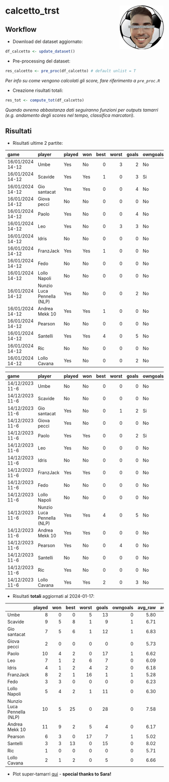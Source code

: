 
<!-- README.md is generated from README.Rmd. Please edit that file -->

# calcetto_trst <img src="logo.png" align="right" height="139" />

## Workflow

- Download del dataset aggiornato:

``` r
df_calcetto <- update_dataset()
```

- Pre-processing del dataset:

``` r
res_calcetto <- pre_proc(df_calcetto) # default unlist = T
```

*Per info su come vengono calcolati gli score, fare riferimento a
`pre_proc.R`*

- Creazione risultati totali:

``` r
res_tot <- compute_tot(df_calcetto)
```

*Quando avremo abbastanza dati seguiranno funzioni per outputs tamarri
(e.g. andamento degli scores nel tempo, classifica marcatori).*

## Risultati

- Risultati ultime 2 partite:

| game             | player                     | played | won | best | worst | goals | owngoals | raw_scores | scores |
|:-----------------|:---------------------------|:-------|:----|-----:|------:|------:|:---------|-----------:|-------:|
| 16/01/2024 14-12 | Umbe                       | Yes    | No  |    0 |     3 |     2 | No       |       5.12 |  70.75 |
| 16/01/2024 14-12 | Scavide                    | Yes    | Yes |    1 |     0 |     3 | Si       |       7.00 | 113.23 |
| 16/01/2024 14-12 | Gio santacat               | Yes    | Yes |    0 |     0 |     4 | No       |       7.00 | 115.82 |
| 16/01/2024 14-12 | Giova pecci                | No     | No  |    0 |     0 |     0 | No       |         NA |     NA |
| 16/01/2024 14-12 | Paolo                      | Yes    | No  |    0 |     0 |     4 | No       |       6.62 | 104.16 |
| 16/01/2024 14-12 | Leo                        | Yes    | No  |    0 |     3 |     3 | No       |       5.62 |  79.34 |
| 16/01/2024 14-12 | Idris                      | No     | No  |    0 |     0 |     0 | No       |         NA |     NA |
| 16/01/2024 14-12 | FranzJack                  | Yes    | Yes |    1 |     0 |     0 | No       |       6.88 | 111.48 |
| 16/01/2024 14-12 | Fedo                       | No     | No  |    0 |     0 |     0 | No       |         NA |     NA |
| 16/01/2024 14-12 | Lollo Napoli               | No     | No  |    0 |     0 |     0 | No       |         NA |     NA |
| 16/01/2024 14-12 | Nunzio Luca Pennella (NLP) | Yes    | No  |    0 |     0 |     2 | No       |       6.62 | 103.09 |
| 16/01/2024 14-12 | Andrea Mekk 10             | Yes    | Yes |    1 |     0 |     0 | No       |       6.78 | 108.46 |
| 16/01/2024 14-12 | Pearson                    | No     | No  |    0 |     0 |     0 | No       |         NA |     NA |
| 16/01/2024 14-12 | Santelli                   | Yes    | Yes |    4 |     0 |     5 | No       |       7.89 | 143.71 |
| 16/01/2024 14-12 | Ric                        | No     | No  |    0 |     0 |     0 | No       |         NA |     NA |
| 16/01/2024 14-12 | Lollo Cavana               | Yes    | No  |    0 |     0 |     2 | No       |       6.00 |  93.10 |

| game            | player                     | played | won | best | worst | goals | owngoals | raw_scores | scores |
|:----------------|:---------------------------|:-------|:----|-----:|------:|------:|:---------|-----------:|-------:|
| 14/12/2023 11-6 | Umbe                       | No     | No  |    0 |     0 |     0 | No       |         NA |     NA |
| 14/12/2023 11-6 | Scavide                    | No     | No  |    0 |     0 |     0 | No       |         NA |     NA |
| 14/12/2023 11-6 | Gio santacat               | Yes    | No  |    0 |     1 |     2 | Si       |       6.67 |  93.48 |
| 14/12/2023 11-6 | Giova pecci                | Yes    | No  |    0 |     0 |     0 | No       |       6.17 |  89.39 |
| 14/12/2023 11-6 | Paolo                      | Yes    | Yes |    0 |     0 |     2 | Si       |       7.33 | 115.92 |
| 14/12/2023 11-6 | Leo                        | Yes    | No  |    0 |     0 |     0 | No       |       7.00 | 101.69 |
| 14/12/2023 11-6 | Idris                      | No     | No  |    0 |     0 |     0 | No       |         NA |     NA |
| 14/12/2023 11-6 | FranzJack                  | Yes    | Yes |    0 |     0 |     0 | No       |       6.67 | 109.11 |
| 14/12/2023 11-6 | Fedo                       | No     | No  |    0 |     0 |     0 | No       |         NA |     NA |
| 14/12/2023 11-6 | Lollo Napoli               | No     | No  |    0 |     0 |     0 | No       |         NA |     NA |
| 14/12/2023 11-6 | Nunzio Luca Pennella (NLP) | Yes    | Yes |    4 |     0 |     5 | No       |       8.33 | 158.83 |
| 14/12/2023 11-6 | Andrea Mekk 10             | Yes    | Yes |    0 |     0 |     0 | No       |       5.86 |  94.19 |
| 14/12/2023 11-6 | Pearson                    | Yes    | No  |    0 |     4 |     0 | No       |       4.67 |  54.49 |
| 14/12/2023 11-6 | Santelli                   | No     | No  |    0 |     0 |     0 | No       |         NA |     NA |
| 14/12/2023 11-6 | Ric                        | Yes    | No  |    0 |     0 |     0 | No       |       5.71 |  82.13 |
| 14/12/2023 11-6 | Lollo Cavana               | Yes    | Yes |    2 |     0 |     3 | No       |       7.33 | 131.90 |

- Risultati **totali** aggiornati al 2024-01-17:

|                            | played | won | best | worst | goals | owngoals | avg_raw | avg_scores |
|:---------------------------|-------:|----:|-----:|------:|------:|---------:|--------:|-----------:|
| Umbe                       |      8 |   0 |    0 |     5 |    13 |        0 |    5.80 |      93.33 |
| Scavide                    |      9 |   5 |    8 |     1 |     9 |        1 |    6.71 |     110.74 |
| Gio santacat               |      7 |   5 |    6 |     1 |    12 |        1 |    6.83 |     115.64 |
| Giova pecci                |      2 |   0 |    0 |     0 |     0 |        0 |    5.73 |      83.37 |
| Paolo                      |     10 |   4 |    2 |     0 |    17 |        1 |    6.62 |     108.99 |
| Leo                        |      7 |   1 |    2 |     6 |     7 |        0 |    6.09 |      94.48 |
| Idris                      |      4 |   1 |    2 |     4 |     2 |        0 |    6.18 |      98.51 |
| FranzJack                  |      8 |   2 |    1 |    16 |     1 |        1 |    5.28 |      76.11 |
| Fedo                       |      3 |   3 |    0 |     0 |     0 |        0 |    6.23 |     104.01 |
| Lollo Napoli               |      5 |   4 |    2 |     1 |    11 |        0 |    6.30 |     109.36 |
| Nunzio Luca Pennella (NLP) |     10 |   5 |   25 |     0 |    28 |        0 |    7.58 |     136.44 |
| Andrea Mekk 10             |     11 |   9 |    2 |     5 |     4 |        0 |    6.17 |     100.57 |
| Pearson                    |      6 |   3 |    0 |    17 |     7 |        1 |    5.02 |      73.48 |
| Santelli                   |      3 |   3 |   13 |     0 |    15 |        0 |    8.02 |     154.03 |
| Ric                        |      1 |   0 |    0 |     0 |     0 |        0 |    5.71 |      82.13 |
| Lollo Cavana               |      2 |   1 |    2 |     0 |     5 |        0 |    6.66 |     112.50 |

- Plot super-tamarri
  [qui](https://paolodalena.shinyapps.io/calcetto_app/) - **special
  thanks to Sara!**
